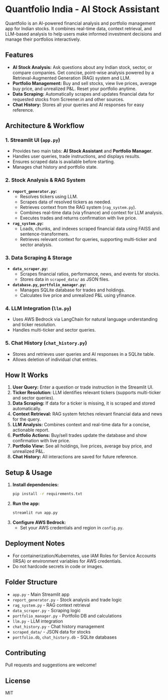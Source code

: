 # Quantfolio India - AI Stock Assistant

Quantfolio is an AI-powered financial analysis and portfolio management app for Indian stocks. It combines real-time data, context retrieval, and LLM-based analysis to help users make informed investment decisions and manage their portfolios interactively.

## Features
- **AI Stock Analysis:** Ask questions about any Indian stock, sector, or compare companies. Get concise, point-wise analysis powered by a Retrieval-Augmented Generation (RAG) system and LLM.
- **Portfolio Management:** Buy and sell stocks, view live prices, average buy price, and unrealized P&L. Reset your portfolio anytime.
- **Data Scraping:** Automatically scrapes and updates financial data for requested stocks from Screener.in and other sources.
- **Chat History:** Stores all your queries and AI responses for easy reference.

## Architecture & Workflow

### 1. Streamlit UI (`app.py`)
- Provides two main tabs: **AI Stock Assistant** and **Portfolio Manager**.
- Handles user queries, trade instructions, and displays results.
- Ensures scraped data is available before starting.
- Manages chat history and portfolio state.

### 2. Stock Analysis & RAG System
- **`report_generator.py`:**
  - Resolves tickers using LLM.
  - Scrapes  data of resolved tickers as needed.
  - Retrieves context from the RAG system (`rag_system.py`).
  - Combines real-time data (via yfinance) and context for LLM analysis.
  - Executes trades and returns confirmation with live price.
- **`rag_system.py`:**
  - Loads, chunks, and indexes scraped financial data using FAISS and sentence-transformers.
  - Retrieves relevant context for queries, supporting multi-ticker and sector analysis.

### 3. Data Scraping & Storage
- **`data_scraper.py`:**
  - Scrapes financial ratios, performance, news, and events for stocks.
  - Stores data in `scraped_data/` as JSON files.
- **`database.py`, `portfolio_manager.py`:**
  - Manages SQLite database for trades and holdings.
  - Calculates live price and unrealized P&L using yfinance.

### 4. LLM Integration (`llm.py`)
- Uses AWS Bedrock via LangChain for natural language understanding and ticker resolution.
- Handles multi-ticker and sector queries.

### 5. Chat History (`chat_history.py`)
- Stores and retrieves user queries and AI responses in a SQLite table.
- Allows deletion of individual chat entries.

## How It Works
1. **User Query:** Enter a question or trade instruction in the Streamlit UI.
2. **Ticker Resolution:** LLM identifies relevant tickers (supports multi-ticker and sector queries).
3. **Data Scraping:** If data for a ticker is missing, it is scraped and stored automatically.
4. **Context Retrieval:** RAG system fetches relevant financial data and news for the query.
5. **LLM Analysis:** Combines context and real-time data for a concise, actionable report.
6. **Portfolio Actions:** Buy/sell trades update the database and show confirmation with live price.
7. **Portfolio View:** See all holdings, live prices, average buy price, and unrealized P&L.
8. **Chat History:** All interactions are saved for future reference.

## Setup & Usage
1. **Install dependencies:**
   ```bash
   pip install -r requirements.txt
   ```
2. **Run the app:**
   ```bash
   streamlit run app.py
   ```
3. **Configure AWS Bedrock:**
   - Set your AWS credentials and region in `config.py`.

## Deployment Notes
- For containerization/Kubernetes, use IAM Roles for Service Accounts (IRSA) or environment variables for AWS credentials.
- Do not hardcode secrets in code or images.

## Folder Structure
- `app.py` - Main Streamlit app
- `report_generator.py` - Stock analysis and trade logic
- `rag_system.py` - RAG context retrieval
- `data_scraper.py` - Scraping logic
- `portfolio_manager.py` - Portfolio DB and calculations
- `llm.py` - LLM integration
- `chat_history.py` - Chat history management
- `scraped_data/` - JSON data for stocks
- `portfolio.db`, `chat_history.db` - SQLite databases

## Contributing
Pull requests and suggestions are welcome!

## License
MIT
